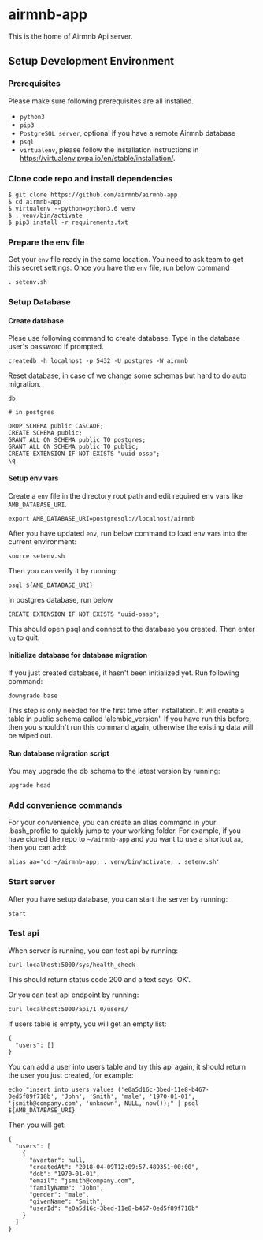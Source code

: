# airmnb-app

This is the home of Airmnb Api server.

## Setup Development Environment

### Prerequisites

Please make sure following prerequisites are all installed.

 - `python3`
 - `pip3`
 - `PostgreSQL server`, optional if you have a remote Airmnb database
 - `psql`
 - `virtualenv`, please follow the installation instructions in https://virtualenv.pypa.io/en/stable/installation/.

### Clone code repo and install dependencies

```
$ git clone https://github.com/airmnb/airmnb-app
$ cd airmnb-app
$ virtualenv --python=python3.6 venv
$ . venv/bin/activate
$ pip3 install -r requirements.txt
```

### Prepare the env file
Get your `env` file ready in the same location. You need to ask team to get this secret settings.
Once you have the `env` file,
run below command

```
. setenv.sh
```

### Setup Database

#### Create database

Plese use following command to create database. Type in the database user's password if prompted.
```
createdb -h localhost -p 5432 -U postgres -W airmnb
```

Reset database, in case of we change some schemas but hard to do auto migration.
```
db

# in postgres

DROP SCHEMA public CASCADE;
CREATE SCHEMA public;
GRANT ALL ON SCHEMA public TO postgres;
GRANT ALL ON SCHEMA public TO public;
CREATE EXTENSION IF NOT EXISTS "uuid-ossp";
\q
```

#### Setup env vars

Create a `env` file in the directory root path and edit required env vars like `AMB_DATABASE_URI`.

```
export AMB_DATABASE_URI=postgresql://localhost/airmnb
```

After you have updated `env`, run below command to load env vars into the current environment:
```
source setenv.sh
```

Then you can verify it by running:
```
psql ${AMB_DATABASE_URI}

```
In postgres database, run below
```
CREATE EXTENSION IF NOT EXISTS "uuid-ossp";
```
This should open psql and connect to the database you created. Then enter `\q` to quit.


#### Initialize database for database migration

If you just created database, it hasn't been initialized yet. Run following command:

```
downgrade base
```

This step is only needed for the first time after installation. It will create a table in public schema called 'alembic_version'. If 
you have run this before, then you shouldn't run this command again, otherwise the existing data will be wiped out.

#### Run database migration script

You may upgrade the db schema to the latest version by running:
```
upgrade head
```

### Add convenience commands

For your convenience, you can create an alias command in your .bash_profile to quickly jump to your working folder. For example, if you have cloned the repo to `~/airmnb-app` and you want to use a shortcut `aa`, then you can add:

```
alias aa='cd ~/airmnb-app; . venv/bin/activate; . setenv.sh'
```

### Start server

After you have setup database, you can start the server by running:
```
start
```

### Test api

When server is running, you can test api by running:
```
curl localhost:5000/sys/health_check
```

This should return status code 200 and a text says 'OK'.

Or you can test api endpoint by running:
```
curl localhost:5000/api/1.0/users/
```

If users table is empty, you will get an empty list:
```
{
  "users": []
}
```

You can add a user into users table and try this api again, it should return the user you just created, for example:
```
echo "insert into users values ('e0a5d16c-3bed-11e8-b467-0ed5f89f718b', 'John', 'Smith', 'male', '1970-01-01', 'jsmith@company.com', 'unknown', NULL, now());" | psql ${AMB_DATABASE_URI}
```
Then you will get:
```
{
  "users": [
    {
      "avartar": null, 
      "createdAt": "2018-04-09T12:09:57.489351+00:00", 
      "dob": "1970-01-01", 
      "email": "jsmith@company.com", 
      "familyName": "John", 
      "gender": "male", 
      "givenName": "Smith", 
      "userId": "e0a5d16c-3bed-11e8-b467-0ed5f89f718b"
    }
  ]
}
```
